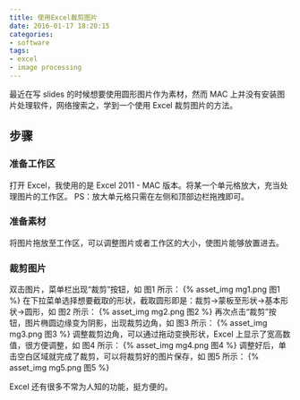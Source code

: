 ```yaml
---
title: 使用Excel裁剪图片
date: 2016-01-17 18:20:15
categories:
- software
tags:
- excel
- image processing
---
```

最近在写 slides 的时候想要使用圆形图片作为素材，然而 MAC 上并没有安装图片处理软件，网络搜索之，学到一个使用 Excel 裁剪图片的方法。

<!-- more -->

## 步骤
### 准备工作区
打开 Excel，我使用的是 Excel 2011 - MAC 版本。将某一个单元格放大，充当处理图片的工作区。
PS：放大单元格只需在左侧和顶部边栏拖拽即可。

### 准备素材
将图片拖放至工作区，可以调整图片或者工作区的大小，使图片能够放置进去。

### 裁剪图片
双击图片，菜单栏出现“裁剪”按钮，如 图1 所示：
{% asset_img mg1.png 图1 %}
在下拉菜单选择想要截取的形状，截取圆形即是：裁剪->蒙板至形状->基本形状->圆形，如 图2 所示：
{% asset_img mg2.png 图2 %}
再次点击“裁剪”按钮，图片椭圆边缘变为阴影，出现裁剪边角，如 图3 所示：
{% asset_img mg3.png 图3 %}
调整裁剪边角，可以通过拖动变换形状，Excel 上显示了宽高数值，很方便调整，如 图4 所示：
{% asset_img mg4.png 图4 %}
调整好后，单击空白区域就完成了裁剪，可以将裁剪好的图片保存，如 图5 所示：
{% asset_img mg5.png 图5 %}

Excel 还有很多不常为人知的功能，挺方便的。
